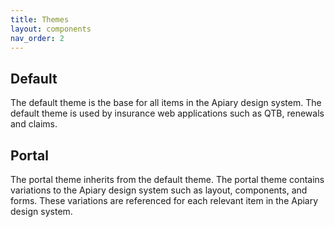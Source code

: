 ```yaml
---
title: Themes
layout: components
nav_order: 2
---
```


## Default

The default theme is the base for all items in the Apiary design system. The default theme is used by insurance web applications such as QTB, renewals and claims.

## Portal

The portal theme inherits from the default theme. The portal theme contains variations to the Apiary design system such as layout, components, and forms. These variations are referenced for each relevant item in the Apiary design system.
